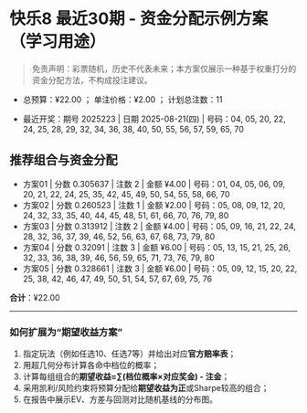 # 快乐8 最近30期 - 资金分配示例方案（学习用途）

> 免责声明：彩票随机，历史不代表未来；本方案仅展示一种基于权重打分的资金分配方法，不构成投注建议。

- 总预算：¥22.00 ； 单注价格：¥2.00 ； 计划总注数：11

- 最近开奖：期号 2025223 | 日期 2025-08-21(四) | 号码：04, 05, 20, 22, 24, 25, 28, 29, 32, 34, 36, 38, 40, 50, 55, 56, 57, 59, 65, 70


## 推荐组合与资金分配

- 方案01 | 分数 0.305637 | 注数   2 | 金额 ¥4.00 | 号码：01, 04, 05, 06, 09, 20, 21, 22, 24, 25, 35, 42, 45, 49, 50, 54, 55, 58, 66, 70
- 方案02 | 分数 0.260523 | 注数   1 | 金额 ¥2.00 | 号码：05, 08, 09, 12, 20, 24, 32, 33, 35, 40, 44, 45, 48, 51, 61, 66, 70, 76, 79, 80
- 方案03 | 分数 0.313912 | 注数   2 | 金额 ¥4.00 | 号码：05, 09, 16, 21, 22, 24, 28, 32, 36, 37, 39, 46, 52, 56, 63, 67, 68, 73, 79, 80
- 方案04 | 分数 0.32091 | 注数   3 | 金额 ¥6.00 | 号码：05, 13, 15, 21, 25, 26, 32, 33, 36, 38, 39, 46, 56, 59, 65, 71, 73, 76, 79, 80
- 方案05 | 分数 0.328661 | 注数   3 | 金额 ¥6.00 | 号码：05, 09, 12, 15, 20, 22, 25, 38, 42, 46, 47, 49, 50, 51, 54, 57, 67, 69, 75, 76

**合计**：¥22.00


---
### 如何扩展为“期望收益方案”

1) 指定玩法（例如任选10、任选7等）并给出对应**官方赔率表**；
2) 用超几何分布计算各命中档位的概率；
3) 计算每组组合的**期望收益=∑(档位概率×对应奖金) - 注金**；
4) 采用凯利/风险约束将预算分配给**期望收益为正**或Sharpe较高的组合；
5) 在报告中展示EV、方差与回测对比随机基线的分布图。
